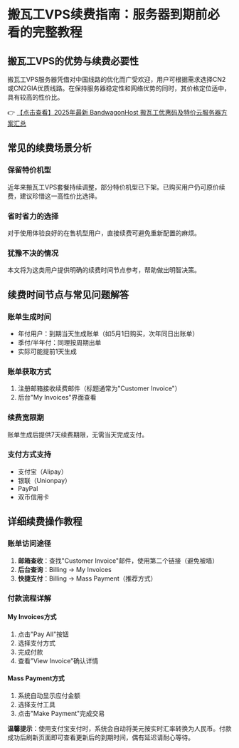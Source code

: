 # 搬瓦工VPS续费指南：服务器到期前必看的完整教程

## 搬瓦工VPS的优势与续费必要性

搬瓦工VPS服务器凭借对中国线路的优化而广受欢迎，用户可根据需求选择CN2或CN2GIA优质线路。在保持服务器稳定性和网络优势的同时，其价格定位适中，具有较高的性价比。

👉 [【点击查看】2025年最新 BandwagonHost 搬瓦工优惠码及特价云服务器方案汇总](https://bit.ly/banwagon)

## 常见的续费场景分析

### 保留特价机型
近年来搬瓦工VPS套餐持续调整，部分特价机型已下架。已购买用户仍可原价续费，建议珍惜这一高性价比选择。

### 省时省力的选择
对于使用体验良好的在售机型用户，直接续费可避免重新配置的麻烦。

### 犹豫不决的情况
本文将为这类用户提供明确的续费时间节点参考，帮助做出明智决策。

## 续费时间节点与常见问题解答

### 账单生成时间
- 年付用户：到期当天生成账单（如5月1日购买，次年同日出账单）
- 季付/半年付：同理按周期出单
- 实际可能提前1天生成

### 账单获取方式
1. 注册邮箱接收续费邮件（标题通常为"Customer Invoice"）
2. 后台"My Invoices"界面查看

### 续费宽限期
账单生成后提供7天续费期限，无需当天完成支付。

### 支付方式支持
- 支付宝（Alipay）
- 银联（Unionpay）
- PayPal
- 双币信用卡

## 详细续费操作教程

### 账单访问途径
1. **邮箱查收**：查找"Customer Invoice"邮件，使用第二个链接（避免被墙）
2. **后台查询**：Billing → My Invoices
3. **快捷支付**：Billing → Mass Payment（推荐方式）

### 付款流程详解
#### My Invoices方式
1. 点击"Pay All"按钮
2. 选择支付方式
3. 完成付款
4. 查看"View Invoice"确认详情

#### Mass Payment方式
1. 系统自动显示应付金额
2. 选择支付工具
3. 点击"Make Payment"完成交易

**温馨提示**：使用支付宝支付时，系统会自动将美元按实时汇率转换为人民币。付款成功后刷新页面即可查看更新后的到期时间，偶有延迟请耐心等待。